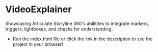 # VideoExplainer
 Showcasing Articulate Storyline 360's abilitites to integrate markers, triggers, lightboxes, and checks for understanding.
- Run the index.html file or click the link in the description to see the project in your browser!
